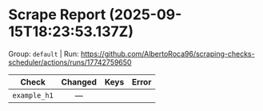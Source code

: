 # Scrape Report (2025-09-15T18:23:53.137Z)

Group: `default`  |  Run: https://github.com/AlbertoRoca96/scraping-checks-scheduler/actions/runs/17742759650

| Check | Changed | Keys | Error |
|---|:---:|:--|:--|
| `example_h1` | — |  |  |
